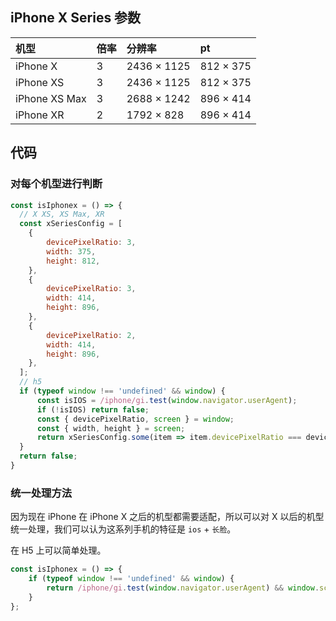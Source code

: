 ## iPhone X Series 参数
| 机型 | 倍率	| 分辨率 |	pt |
| :--- | :--- | :--- | :--- |
| iPhone X |	3 | 2436 × 1125 | 812 × 375 |
| iPhone XS | 3 | 2436 × 1125 | 812 × 375 |
| iPhone XS Max | 3	| 2688 × 1242	 | 896 × 414 |
| iPhone XR | 2 | 1792 × 828 | 896 × 414 |

## 代码
### 对每个机型进行判断
```javascript
const isIphonex = () => {
  // X XS, XS Max, XR
  const xSeriesConfig = [
    {
        devicePixelRatio: 3,
        width: 375,
        height: 812,
    },
    {
        devicePixelRatio: 3,
        width: 414,
        height: 896,
    },
    {
        devicePixelRatio: 2,
        width: 414,
        height: 896,
    },
  ];
  // h5
  if (typeof window !== 'undefined' && window) {
      const isIOS = /iphone/gi.test(window.navigator.userAgent);
      if (!isIOS) return false;
      const { devicePixelRatio, screen } = window;
      const { width, height } = screen;
      return xSeriesConfig.some(item => item.devicePixelRatio === devicePixelRatio && item.width === width && item.height === height);
  }
  return false;
}
```
### 统一处理方法
因为现在 iPhone 在 iPhone X 之后的机型都需要适配，所以可以对 X 以后的机型统一处理，我们可以认为这系列手机的特征是 `ios` + `长脸`。

在 H5 上可以简单处理。

```javascript
const isIphonex = () => {
	if (typeof window !== 'undefined' && window) {
		return /iphone/gi.test(window.navigator.userAgent) && window.screen.height >= 812;
	}
};
```